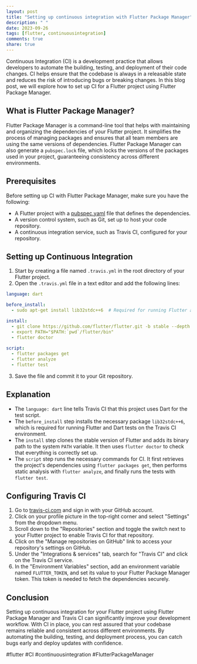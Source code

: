 ```yaml
---
layout: post
title: "Setting up continuous integration with Flutter Package Manager"
description: " "
date: 2023-09-26
tags: [flutter, continuousintegration]
comments: true
share: true
---
```


Continuous Integration (CI) is a development practice that allows developers to automate the building, testing, and deployment of their code changes. CI helps ensure that the codebase is always in a releasable state and reduces the risk of introducing bugs or breaking changes. In this blog post, we will explore how to set up CI for a Flutter project using Flutter Package Manager. 

## What is Flutter Package Manager?

Flutter Package Manager is a command-line tool that helps with maintaining and organizing the dependencies of your Flutter project. It simplifies the process of managing packages and ensures that all team members are using the same versions of dependencies. Flutter Package Manager can also generate a `pubspec.lock` file, which locks the versions of the packages used in your project, guaranteeing consistency across different environments.

## Prerequisites

Before setting up CI with Flutter Package Manager, make sure you have the following:

- A Flutter project with a [pubspec.yaml](https://dart.dev/tools/pub/pubspec) file that defines the dependencies.
- A version control system, such as Git, set up to host your code repository.
- A continuous integration service, such as Travis CI, configured for your repository.

## Setting up Continuous Integration

1. Start by creating a file named `.travis.yml` in the root directory of your Flutter project.
2. Open the `.travis.yml` file in a text editor and add the following lines:

```yaml
language: dart

before_install:
  - sudo apt-get install lib32stdc++6  # Required for running Flutter and Dart tests

install:
  - git clone https://github.com/flutter/flutter.git -b stable --depth 1
  - export PATH="$PATH:`pwd`/flutter/bin"
  - flutter doctor
  
script:
  - flutter packages get
  - flutter analyze
  - flutter test
```

3. Save the file and commit it to your Git repository.

## Explanation

- The `language: dart` line tells Travis CI that this project uses Dart for the test script.
- The `before_install` step installs the necessary package `lib32stdc++6`, which is required for running Flutter and Dart tests on the Travis CI environment.
- The `install` step clones the stable version of Flutter and adds its binary path to the system `PATH` variable. It then uses `flutter doctor` to check that everything is correctly set up.
- The `script` step runs the necessary commands for CI. It first retrieves the project's dependencies using `flutter packages get`, then performs static analysis with `flutter analyze`, and finally runs the tests with `flutter test`.

## Configuring Travis CI

1. Go to [travis-ci.com](https://travis-ci.com/) and sign in with your GitHub account.
2. Click on your profile picture in the top-right corner and select "Settings" from the dropdown menu.
3. Scroll down to the "Repositories" section and toggle the switch next to your Flutter project to enable Travis CI for that repository.
4. Click on the "Manage repositories on GitHub" link to access your repository's settings on GitHub.
5. Under the "Integrations & services" tab, search for "Travis CI" and click on the Travis CI service.
6. In the "Environment Variables" section, add an environment variable named `FLUTTER_TOKEN`, and set its value to your Flutter Package Manager token. This token is needed to fetch the dependencies securely.

## Conclusion

Setting up continuous integration for your Flutter project using Flutter Package Manager and Travis CI can significantly improve your development workflow. With CI in place, you can rest assured that your codebase remains reliable and consistent across different environments. By automating the building, testing, and deployment process, you can catch bugs early and deploy updates with confidence.

#flutter #CI #continuousintegration #FlutterPackageManager